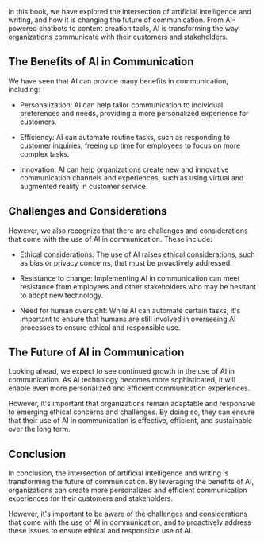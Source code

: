 
In this book, we have explored the intersection of artificial intelligence and writing, and how it is changing the future of communication. From AI-powered chatbots to content creation tools, AI is transforming the way organizations communicate with their customers and stakeholders.

The Benefits of AI in Communication
-----------------------------------

We have seen that AI can provide many benefits in communication, including:

* Personalization: AI can help tailor communication to individual preferences and needs, providing a more personalized experience for customers.

* Efficiency: AI can automate routine tasks, such as responding to customer inquiries, freeing up time for employees to focus on more complex tasks.

* Innovation: AI can help organizations create new and innovative communication channels and experiences, such as using virtual and augmented reality in customer service.

Challenges and Considerations
-----------------------------

However, we also recognize that there are challenges and considerations that come with the use of AI in communication. These include:

* Ethical considerations: The use of AI raises ethical considerations, such as bias or privacy concerns, that must be proactively addressed.

* Resistance to change: Implementing AI in communication can meet resistance from employees and other stakeholders who may be hesitant to adopt new technology.

* Need for human oversight: While AI can automate certain tasks, it's important to ensure that humans are still involved in overseeing AI processes to ensure ethical and responsible use.

The Future of AI in Communication
---------------------------------

Looking ahead, we expect to see continued growth in the use of AI in communication. As AI technology becomes more sophisticated, it will enable even more personalized and efficient communication experiences.

However, it's important that organizations remain adaptable and responsive to emerging ethical concerns and challenges. By doing so, they can ensure that their use of AI in communication is effective, efficient, and sustainable over the long term.

Conclusion
----------

In conclusion, the intersection of artificial intelligence and writing is transforming the future of communication. By leveraging the benefits of AI, organizations can create more personalized and efficient communication experiences for their customers and stakeholders.

However, it's important to be aware of the challenges and considerations that come with the use of AI in communication, and to proactively address these issues to ensure ethical and responsible use of AI.
